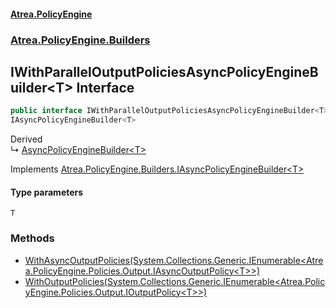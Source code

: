 #### [Atrea.PolicyEngine](./index.md 'index')
### [Atrea.PolicyEngine.Builders](./Atrea-PolicyEngine-Builders.md 'Atrea.PolicyEngine.Builders')
## IWithParallelOutputPoliciesAsyncPolicyEngineBuilder&lt;T&gt; Interface
```csharp
public interface IWithParallelOutputPoliciesAsyncPolicyEngineBuilder<T> :
IAsyncPolicyEngineBuilder<T>
```
Derived  
&#8627; [AsyncPolicyEngineBuilder&lt;T&gt;](./Atrea-PolicyEngine-Builders-AsyncPolicyEngineBuilder-T-.md 'Atrea.PolicyEngine.Builders.AsyncPolicyEngineBuilder&lt;T&gt;')  

Implements [Atrea.PolicyEngine.Builders.IAsyncPolicyEngineBuilder&lt;](./Atrea-PolicyEngine-Builders-IAsyncPolicyEngineBuilder-T-.md 'Atrea.PolicyEngine.Builders.IAsyncPolicyEngineBuilder&lt;T&gt;')[T](#Atrea-PolicyEngine-Builders-IWithParallelOutputPoliciesAsyncPolicyEngineBuilder-T--T 'Atrea.PolicyEngine.Builders.IWithParallelOutputPoliciesAsyncPolicyEngineBuilder&lt;T&gt;.T')[&gt;](./Atrea-PolicyEngine-Builders-IAsyncPolicyEngineBuilder-T-.md 'Atrea.PolicyEngine.Builders.IAsyncPolicyEngineBuilder&lt;T&gt;')  
#### Type parameters
<a name='Atrea-PolicyEngine-Builders-IWithParallelOutputPoliciesAsyncPolicyEngineBuilder-T--T'></a>
`T`  
  
### Methods
- [WithAsyncOutputPolicies(System.Collections.Generic.IEnumerable&lt;Atrea.PolicyEngine.Policies.Output.IAsyncOutputPolicy&lt;T&gt;&gt;)](./Atrea-PolicyEngine-Builders-IWithParallelOutputPoliciesAsyncPolicyEngineBuilder-T--WithAsyncOutputPolicies(System-Collections-Generic-IEnumerable-Atrea-PolicyEngine-Policies-Output-IAsyncOutputPolicy-T--).md 'Atrea.PolicyEngine.Builders.IWithParallelOutputPoliciesAsyncPolicyEngineBuilder&lt;T&gt;.WithAsyncOutputPolicies(System.Collections.Generic.IEnumerable&lt;Atrea.PolicyEngine.Policies.Output.IAsyncOutputPolicy&lt;T&gt;&gt;)')
- [WithOutputPolicies(System.Collections.Generic.IEnumerable&lt;Atrea.PolicyEngine.Policies.Output.IOutputPolicy&lt;T&gt;&gt;)](./Atrea-PolicyEngine-Builders-IWithParallelOutputPoliciesAsyncPolicyEngineBuilder-T--WithOutputPolicies(System-Collections-Generic-IEnumerable-Atrea-PolicyEngine-Policies-Output-IOutputPolicy-T--).md 'Atrea.PolicyEngine.Builders.IWithParallelOutputPoliciesAsyncPolicyEngineBuilder&lt;T&gt;.WithOutputPolicies(System.Collections.Generic.IEnumerable&lt;Atrea.PolicyEngine.Policies.Output.IOutputPolicy&lt;T&gt;&gt;)')
